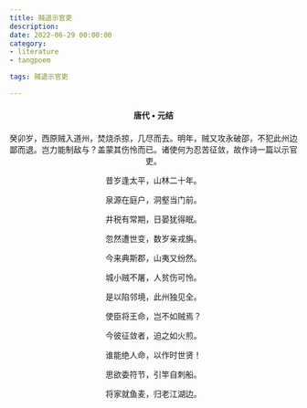 ```yaml
---
title: 贼退示官吏
description:
date: 2022-06-29 00:00:00
category:
- literature
- tangpoem

tags: 贼退示官吏

---
```


<div id="poem-author">
唐代 • 元结
</div>
<div id="poem-body">
<p class="poem-paragraph">癸卯岁，西原贼入道州，焚烧杀掠，几尽而去。明年，贼又攻永破邵，不犯此州边鄙而退。岂力能制敌与？盖蒙其伤怜而已。诸使何为忍苦征敛，故作诗一篇以示官吏。</p>
<p class="poem-paragraph"></p>
<p class="poem-paragraph">昔岁逢太平，山林二十年。</p>
<p class="poem-paragraph">泉源在庭户，洞壑当门前。</p>
<p class="poem-paragraph">井税有常期，日晏犹得眠。</p>
<p class="poem-paragraph">忽然遭世变，数岁亲戎旃。</p>
<p class="poem-paragraph">今来典斯郡，山夷又纷然。</p>
<p class="poem-paragraph">城小贼不屠，人贫伤可怜。</p>
<p class="poem-paragraph">是以陷邻境，此州独见全。</p>
<p class="poem-paragraph">使臣将王命，岂不如贼焉？</p>
<p class="poem-paragraph">今彼征敛者，迫之如火煎。</p>
<p class="poem-paragraph">谁能绝人命，以作时世贤！</p>
<p class="poem-paragraph">思欲委符节，引竿自刺船。</p>
<p class="poem-paragraph">将家就鱼麦，归老江湖边。</p>

</div>

<style>

#poem-author {
    width: 100%;
    text-align: center;
    margin: 20px 0;
    font-weight: bold;
}
#poem-body {
    width: 100%;
    text-align: center;
}
.poem-paragraph {
    font-family: "仿宋"
}

</style>